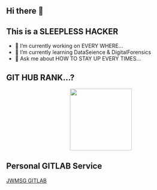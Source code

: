 ## Hi there 👋
## This is a SLEEPLESS HACKER

- 🔭 I’m currently working on EVERY WHERE...
- 🌱 I’m currently learning DataSeience & DigitalForensics
- 💬 Ask me about HOW TO STAY UP EVERY TIMES...

## GIT HUB RANK...?
<p align="center">
  <a href="https://github.com/jwmsg0525">
    <img
      align="center"
      height="165"
      src="https://github-readme-stats.vercel.app/api?username=jwmsg0525&count_private=true&show_icons=true&custom_title=Grass%20farming%20record&theme=radical"
    />
  </a>
</p>

## Personal GITLAB Service
[JWMSG GITLAB](https://git.jwmsg.me)
